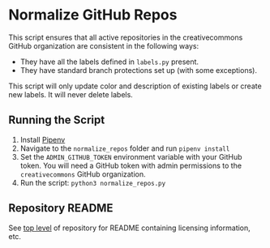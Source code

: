 # Normalize GitHub Repos

This script ensures that all active repositories in the creativecommons GitHub
organization are consistent in the following ways:
* They have all the labels defined in `labels.py` present.
* They have standard branch protections set up (with some exceptions).

This script will only update color and description of existing labels or create
new labels. It will never delete labels.


## Running the Script

1. Install [Pipenv](https://pipenv.readthedocs.io/en/latest/)
2. Navigate to the `normalize_repos` folder and run `pipenv install`
3. Set the `ADMIN_GITHUB_TOKEN` environment variable with your GitHub token.
   You will need a GitHub token with admin permissions to the `creativecommons`
   GitHub organization.
4. Run the script: `python3 normalize_repos.py`


## Repository README

See [top level](../) of repository for README containing licensing information,
etc.

